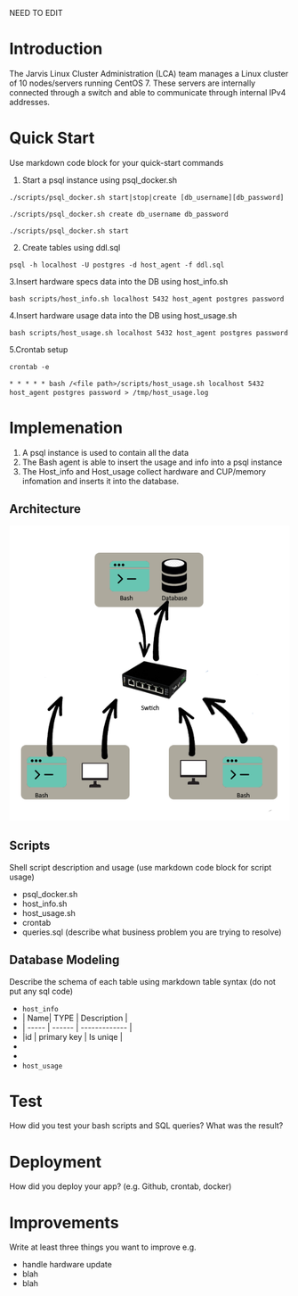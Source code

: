 NEED TO EDIT

# Introduction
The Jarvis Linux Cluster Administration (LCA) team manages a Linux cluster of 10 nodes/servers running CentOS 7. These servers are internally connected through a switch and able to communicate through internal IPv4 addresses.

# Quick Start
Use markdown code block for your quick-start commands
1. Start a psql instance using psql_docker.sh
```
./scripts/psql_docker.sh start|stop|create [db_username][db_password]
```
```
./scripts/psql_docker.sh create db_username db_password
```
```
./scripts/psql_docker.sh start
```
2. Create tables using ddl.sql
```
psql -h localhost -U postgres -d host_agent -f ddl.sql
```
3.Insert hardware specs data into the DB using host_info.sh
```
bash scripts/host_info.sh localhost 5432 host_agent postgres password
```
4.Insert hardware usage data into the DB using host_usage.sh
```
bash scripts/host_usage.sh localhost 5432 host_agent postgres password
```
5.Crontab setup

```
crontab -e
```
```
* * * * * bash /<file path>/scripts/host_usage.sh localhost 5432 host_agent postgres password > /tmp/host_usage.log
```
# Implemenation
1) A psql instance is used to contain all the data
2) The Bash agent is able to insert the usage and info into a psql instance
3) The Host_info and Host_usage collect hardware and CUP/memory infomation and inserts it into the database.
## Architecture

![image](https://github.com/jarviscanada/jarvis_data_eng_NoelShere/blob/develop/linux_sql/arc.png)



## Scripts
Shell script description and usage (use markdown code block for script usage)
- psql_docker.sh
- host_info.sh
- host_usage.sh
- crontab
- queries.sql (describe what business problem you are trying to resolve)

## Database Modeling
Describe the schema of each table using markdown table syntax (do not put any sql code)
- `host_info` 
-  | Name| TYPE | Description |
-  | ----- | ------ | ------------- |
-  |id   | primary key | Is uniqe |
-  
-  
- `host_usage`

# Test
How did you test your bash scripts and SQL queries? What was the result?

# Deployment
How did you deploy your app? (e.g. Github, crontab, docker)

# Improvements
Write at least three things you want to improve 
e.g. 
- handle hardware update 
- blah
- blah

